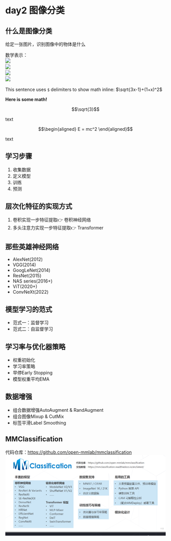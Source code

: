 <script type="text/javascript" async src="https://cdnjs.cloudflare.com/ajax/libs/mathjax/2.7.5/MathJax.js?config=TeX-MML-AM_CHTML">
</script>
# day2 图像分类

## 什么是图像分类
给定一张图片，识别图像中的物体是什么

数学表示：
<br/>
<img src="https://render.githubusercontent.com/render/math?math=X \in \reals^{H \times W \times 3}">
<br/>
<img src="https://render.githubusercontent.com/render/math?math=Y \in \{1, \dots, K \}">
<br/>
<img src="https://render.githubusercontent.com/render/math?math=F: \reals^{H \times W \times 3} \to \{1, \dots, K\}">
<br/>
<img src="https://render.githubusercontent.com/render/math?math=e^{i \pi} = -1">
<br/>

This sentence uses `$` delimiters to show math inline:  $\sqrt{3x-1}+(1+x)^2$

**Here is some math!**

```math
\sqrt{3}
```

text

$$\begin{aligned}
E = mc^2
\end{aligned}$$

text

## 学习步骤
1. 收集数据
2. 定义模型
3. 训练
4. 预测

## 层次化特征的实现方式
1. 卷积实现一步特征提取👉 卷积神经网络
2. 多头注意力实现一步特征提取👉 Transformer

## 那些英雄神经网络
- AlexNet(2012)
- VGG(2014)
- GoogLeNet(2014)
- ResNet(2015)
- NAS series(2016+)
- ViT(2020+)
- ConvNeXt(2022)

## 模型学习的范式
- 范式一：监督学习
- 范式二：自监督学习
## 学习率与优化器策略
- 权重初始化
- 学习率策略
- 早停Early Stopping
- 模型权重平均EMA
## 数据增强
- 组合数据增强AutoAugment & RandAugment
- 组合图像Mixup & CutMix
- 标签平滑Label Smoothing
## MMClassification
代码仓库：https://github.com/open-mmlab/mmclassification
![MMClassification](img/mmclassification.png)
